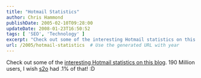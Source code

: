 ```yaml
---
title: "Hotmail Statistics"
author: Chris Hammond
publishDate: 2005-02-10T09:28:00
updateDate: 2008-01-23T16:50:52
tags: [ 'SEO', 'Technology' ]
excerpt: "Check out some of the interesting Hotmail statistics on this blog. 190 Million users, I wish s2o had .1% of that!..."
url: /2005/hotmail-statistics  # Use the generated URL with year
---
```

Check out some of the <A href="https://www.little.org/blog/PermaLink.aspx?guid=fb953e06-5fbe-46ad-b476-fae25cab410d">interesting Hotmail statistics on this blog</A>. 190 Million users, I wish <A href="https://www.solo2.org">s2o</A> had .1% of that! :D
